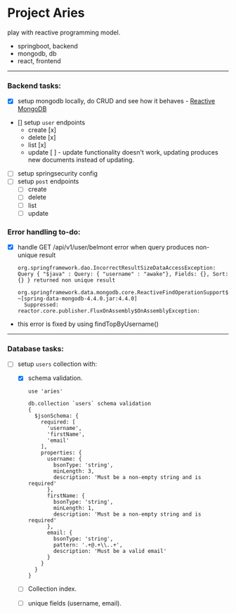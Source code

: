 # Project Aries

play with reactive programming model.

- springboot, backend
- mongodb, db
- react, frontend

---

### Backend tasks:

- [x] setup mongodb locally, do CRUD and see how it behaves - [Reactive MongoDB](https://www.baeldung.com/spring-data-mongodb-reactive)
- [] setup `user` endpoints
  - create [x]
  - delete [x]
  - list [x]
  - update [ ] - update functionality doesn't work, updating produces new documents instead of updating.
- [ ] setup springsecurity config
- [ ] setup `post` endpoints
  - [ ] create
  - [ ] delete
  - [ ] list
  - [ ] update

### Error handling to-do:

- [x] handle GET /api/v1/user/belmont error when query produces non-unique result

  ```
  org.springframework.dao.IncorrectResultSizeDataAccessException: Query { "$java" : Query: { "username" : "awake"}, Fields: {}, Sort: {} } returned non unique result
    org.springframework.data.mongodb.core.ReactiveFindOperationSupport$ReactiveFindSupport.lambda$one$2(ReactiveFindOperationSupport.java:130) ~[spring-data-mongodb-4.4.0.jar:4.4.0]
    Suppressed: reactor.core.publisher.FluxOnAssembly$OnAssemblyException:
  ```

- this error is fixed by using findTopByUsername()

---

### Database tasks:

- [ ] setup `users` collection with:

  - [x] schema validation.

    ```
    use 'aries'

    db.collection `users` schema validation
    {
      $jsonSchema: {
        required: [
          'username',
          'firstName',
          'email'
        ],
        properties: {
          username: {
            bsonType: 'string',
            minLength: 3,
            description: 'Must be a non-empty string and is required'
          },
          firstName: {
            bsonType: 'string',
            minLength: 1,
            description: 'Must be a non-empty string and is required'
          },
          email: {
            bsonType: 'string',
            pattern: '.+@.+\\..+',
            description: 'Must be a valid email'
          }
        }
      }
    }
    ```

  - [ ] Collection index.
  - [ ] unique fields (username, email).
